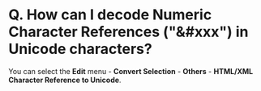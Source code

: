 # Q. How can I decode Numeric Character References ("&\#xxx") in Unicode characters?

You can select the **Edit** menu - **Convert Selection** \- **Others** \- **HTML/XML Character Reference to Unicode**.
